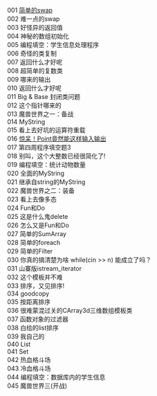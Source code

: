 001	[简单的swap](pkucpp/001.cpp)	  
002	难一点的swap	  
003	好怪异的返回值	  
004	神秘的数组初始化	  
005	编程填空：学生信息处理程序	  
006	奇怪的类复制	  
007	返回什么才好呢	   
008	超简单的复数类	  
009	哪来的输出	  
010	返回什么才好呢  	
011	Big & Base 封闭类问题	  
012	这个指针哪来的	  
013	魔兽世界之一：备战	  
014	MyString	  
015	看上去好坑的运算符重载	  
016	[惊呆！Point竟然能这样输入输出](./pkucpp/016.cpp)	   
017	第四周程序填空题3	  
018	别叫，这个大整数已经很简化了!	  
019	编程填空：统计动物数量	  
020	全面的MyString	  
021	继承自string的MyString	  
022	魔兽世界之二：装备	  
023	看上去像多态	  
024	Fun和Do	  
025	这是什么鬼delete	   
026	怎么又是Fun和Do	  
027	简单的SumArray	  
028	简单的foreach	  
029	简单的Filter	   
030	你真的搞清楚为啥 while(cin >> n) 能成立了吗？	  
031	山寨版istream_iterator	  
032	这个模板并不难    
033	排序，又见排序!  
034	goodcopy    
035	按距离排序  
036	很难蒙混过关的CArray3d三维数组模板类  
037	函数对象的过滤器  
038	白给的list排序  
039	我自己的  
040	List  
041	Set  
042	热血格斗场  
043	冷血格斗场  
044	编程填空：数据库内的学生信息  
045	魔兽世界三(开战)  

